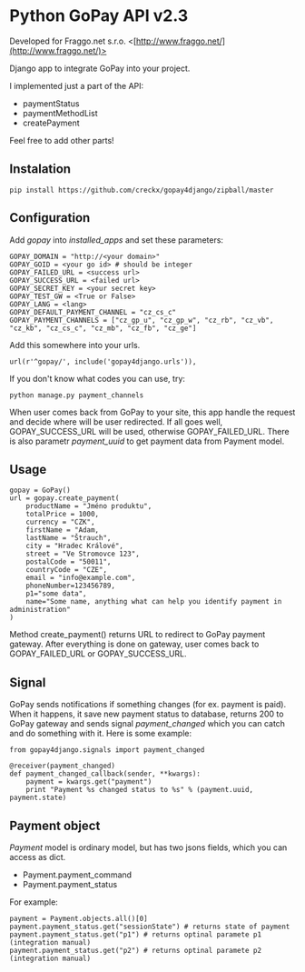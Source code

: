 Python GoPay API v2.3
=====================

Developed for Fraggo.net s.r.o. <[http://www.fraggo.net/](http://www.fraggo.net/)>

Django app to integrate GoPay into your project.

I implemented just a part of the API:

* paymentStatus
* paymentMethodList
* createPayment

Feel free to add other parts!

Instalation
-----------

    pip install https://github.com/creckx/gopay4django/zipball/master

Configuration
-------------

Add *gopay* into *installed_apps* and set these parameters:

    GOPAY_DOMAIN = "http://<your domain>"
    GOPAY_GOID = <your go id> # should be integer
    GOPAY_FAILED_URL = <success url>
    GOPAY_SUCCESS_URL = <failed url>
    GOPAY_SECRET_KEY = <your secret key>
    GOPAY_TEST_GW = <True or False>
    GOPAY_LANG = <lang>
    GOPAY_DEFAULT_PAYMENT_CHANNEL = "cz_cs_c"
    GOPAY_PAYMENT_CHANNELS = ["cz_gp_u", "cz_gp_w", "cz_rb", "cz_vb", "cz_kb", "cz_cs_c", "cz_mb", "cz_fb", "cz_ge"]

Add this somewhere into your urls.

    url(r'^gopay/', include('gopay4django.urls')),

If you don't know what codes you can use, try:

    python manage.py payment_channels

When user comes back from GoPay to your site, this app handle the request and decide where will be user redirected. If
all goes well, GOPAY_SUCCESS_URL will be used, otherwise GOPAY_FAILED_URL. There is also parametr *payment_uuid* to get
payment data from Payment model.


Usage
-----

    gopay = GoPay()
    url = gopay.create_payment(
        productName = "Jméno produktu",
        totalPrice = 1000,
        currency = "CZK",
        firstName = "Adam,
        lastName = "Štrauch",
        city = "Hradec Králové",
        street = "Ve Stromovce 123",
        postalCode = "50011",
        countryCode = "CZE",
        email = "info@example.com",
        phoneNumber=123456789,
        p1="some data",
        name="Some name, anything what can help you identify payment in administration"
    )

Method create_payment() returns URL to redirect to GoPay payment gateway. After everything is done on gateway, user
comes back to GOPAY_FAILED_URL or GOPAY_SUCCESS_URL.

Signal
------

GoPay sends notifications if something changes (for ex. payment is paid). When it happens, it save new payment status
to database, returns 200 to GoPay gateway and sends signal *payment_changed* which you can catch and do something with it.
Here is some example:

    from gopay4django.signals import payment_changed

    @receiver(payment_changed)
    def payment_changed_callback(sender, **kwargs):
        payment = kwargs.get("payment")
        print "Payment %s changed status to %s" % (payment.uuid, payment.state)

Payment object
--------------

*Payment* model is ordinary model, but has two jsons fields, which you can access as dict.

* Payment.payment_command
* Payment.payment_status

For example:

    payment = Payment.objects.all()[0]
    payment.payment_status.get("sessionState") # returns state of payment
    payment.payment_status.get("p1") # returns optinal paramete p1 (integration manual)
    payment.payment_status.get("p2") # returns optinal paramete p2 (integration manual)